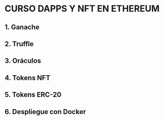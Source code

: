 # CURSO DAPPS Y NFT EN ETHEREUM
## 1. Ganache
## 2. Truffle
## 3. Oráculos
## 4. Tokens NFT
## 5. Tokens ERC-20
## 6. Despliegue con Docker